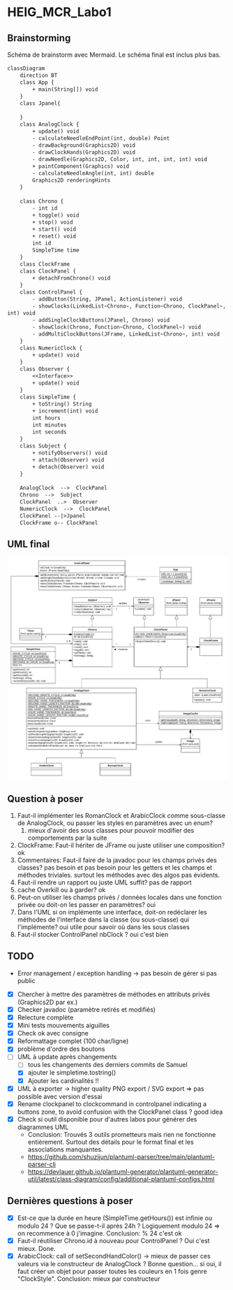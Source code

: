 # HEIG_MCR_Labo1

## Brainstorming
Schéma de brainstorm avec Mermaid. Le schéma final est inclus plus bas.
```mermaid
classDiagram
    direction BT
    class App {
        + main(String[]) void
    }
    class Jpanel{
        
    }
    class AnalogClock {
        + update() void
        - calculateNeedleEndPoint(int, double) Point
        - drawBackground(Graphics2D) void
        - drawClockHands(Graphics2D) void
        - drawNeedle(Graphics2D, Color, int, int, int, int) void
        + paintComponent(Graphics) void
        - calculateNeedleAngle(int, int) double
        Graphics2D renderingHints
    }

    class Chrono {
        - int id
        + toggle() void
        + stop() void
        + start() void
        + reset() void
        int id
        SimpleTime time
    }
    class ClockFrame
    class ClockPanel {
        + detachFromChrono() void
    }
    class ControlPanel {
        - addButton(String, JPanel, ActionListener) void
        - showClocks(LinkedList~Chrono~, Function~Chrono, ClockPanel~, int) void
        - addSingleClockButtons(JPanel, Chrono) void
        - showClock(Chrono, Function~Chrono, ClockPanel~) void
        - addMultiClockButtons(JFrame, LinkedList~Chrono~, int) void
    }
    class NumericClock {
        + update() void
    }
    class Observer {
        <<Interface>>
        + update() void
    }
    class SimpleTime {
        + toString() String
        + increment(int) void
        int hours
        int minutes
        int seconds
    }
    class Subject {
        + notifyObservers() void
        + attach(Observer) void
        + detach(Observer) void
    }

    AnalogClock  -->  ClockPanel
    Chrono  -->  Subject
    ClockPanel  ..>  Observer
    NumericClock  -->  ClockPanel
    ClockPanel --|>Jpanel
    ClockFrame o-- ClockPanel
```

## UML final
![uml](UML.png)

## Question à poser

1. Faut-il implémenter les RomanClock et ArabicClock comme sous-classe de AnalogClock, ou passer les styles en paramètres avec un enum?
   1. mieux d'avoir des sous classes pour pouvoir modifier des comportements par la suite
2. ClockFrame: Faut-il hériter de JFrame ou juste utiliser une composition? ok
3. Commentaires: Faut-il faire de la javadoc pour les champs privés des classes? pas besoin et pas besoin pour les getters et les champs et méthodes triviales. surtout les méthodes avec des algos pas évidents.
4. Faut-il rendre un rapport ou juste UML suffit? pas de rapport
5. cache Overkill ou à garder? ok
6. Peut-on utiliser les champs privés / données locales dans une fonction privée ou doit-on les passer en paramètres? oui
7. Dans l'UML si on implémente une interface, doit-on redéclarer les méthodes de l'interface dans la classe (ou sous-classe) qui l'implémente? oui utile pour savoir où dans les sous classes
8. Faut-il stocker ControlPanel nbClock ? oui c'est bien

## TODO
* Error management / exception handling -> pas besoin de gérer si pas public

- [x] Chercher à mettre des paramètres de méthodes en attributs privés (Graphics2D par ex.)
- [x] Checker javadoc (paramètre retirés et modifiés)
- [x] Relecture complète
- [x] Mini tests mouvements aiguilles
- [x] Check ok avec consigne
- [x] Reformattage complet (100 char/ligne)
- [x] problème d'ordre des boutons
- [ ] UML à update après changements
  - [ ] tous les changements des derniers commits de Samuel
  - [x] ajouter le simpletime.tostring()
  - [x] Ajouter les cardinalités !!
- [x] UML à exporter -> higher quality PNG export / SVG export => pas possible 
  avec version d'essai
- [x] Rename clockpanel to clockcommand in controlpanel indicating a buttons zone,
  to avoid confusion with the ClockPanel class ? good idea
- [x] Check si outil disponible pour d'autres labos pour générer des diagrammes UML
    - Conclusion: Trouvés 3 outils prometteurs mais rien ne fonctionne entièrement. Surtout des détails pour le format final et les associations manquantes.
    - https://github.com/shuzijun/plantuml-parser/tree/main/plantuml-parser-cli
    - https://devlauer.github.io/plantuml-generator/plantuml-generator-util/latest/class-diagram/config/additional-plantuml-configs.html

## Dernières questions à poser
- [x] Est-ce que la durée en heure (SimpleTime.getHours()) est infinie ou modulo 
  24 ? Que se passe-t-il après 24h ? Logiquement modulo 24 => on recommence à 0 
  j'imagine. Conclusion: % 24 c'est ok
- [x] Faut-il réutiliser Chrono.id à nouveau pour ControlPanel ? Oui c'est mieux. Done.
- [x] ArabicClock: call of setSecondHandColor() -> mieux de passer ces valeurs 
  via le constructeur de AnalogClock ? Bonne question... si oui, il faut créer un 
  objet pour passer toutes les couleurs en 1 fois genre "ClockStyle". Conclusion: mieux par constructeur